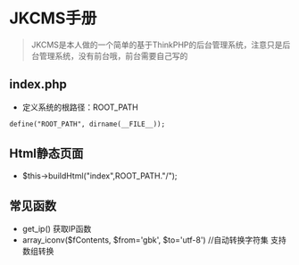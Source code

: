 # JKCMS手册
>JKCMS是本人做的一个简单的基于ThinkPHP的后台管理系统，注意只是后台管理系统，没有前台哦，前台需要自己写的

## index.php
* 定义系统的根路径：ROOT_PATH

`define("ROOT_PATH", dirname(__FILE__));`

## Html静态页面
* $this->buildHtml("index",ROOT_PATH."/");

## 常见函数
* get_ip()  获取IP函数
* array_iconv($fContents, $from='gbk', $to='utf-8')   //自动转换字符集 支持数组转换
